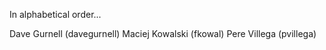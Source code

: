 In alphabetical order...

Dave Gurnell (davegurnell)
Maciej Kowalski (fkowal)
Pere Villega (pvillega)

